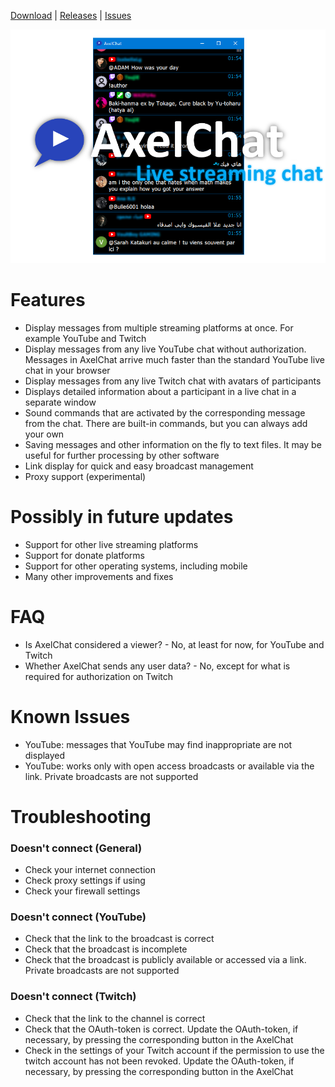 [Download](https://github.com/3dproger/axelchat/releases/latest/) |
[Releases](https://github.com/3dproger/AxelChat/releases) |
[Issues](https://github.com/3dproger/AxelChat/issues)

<p align="center">
  <img src="images/github-social5b.png">
</p>

# Features
- Display messages from multiple streaming platforms at once. For example YouTube and Twitch
- Display messages from any live YouTube chat without authorization. Messages in AxelChat arrive much faster than the standard YouTube live chat in your browser
- Display messages from any live Twitch chat with avatars of participants
- Displays detailed information about a participant in a live chat in a separate window
- Sound commands that are activated by the corresponding message from the chat. There are built-in commands, but you can always add your own
- Saving messages and other information on the fly to text files. It may be useful for further processing by other software
- Link display for quick and easy broadcast management
- Proxy support (experimental)
# Possibly in future updates
- Support for other live streaming platforms
- Support for donate platforms
- Support for other operating systems, including mobile
- Many other improvements and fixes
# FAQ
- Is AxelChat considered a viewer? - No, at least for now, for YouTube and Twitch
- Whether AxelChat sends any user data? - No, except for what is required for authorization on Twitch
# Known Issues
- YouTube: messages that YouTube may find inappropriate are not displayed
- YouTube: works only with open access broadcasts or available via the link. Private broadcasts are not supported
# Troubleshooting
### Doesn't connect (General)
- Check your internet connection
- Check proxy settings if using
- Check your firewall settings
### Doesn't connect (YouTube)
- Check that the link to the broadcast is correct
- Check that the broadcast is incomplete
- Check that the broadcast is publicly available or accessed via a link. Private broadcasts are not supported
### Doesn't connect (Twitch)
- Check that the link to the channel is correct
- Check that the OAuth-token is correct. Update the OAuth-token, if necessary, by pressing the corresponding button in the AxelChat
- Check in the settings of your Twitch account if the permission to use the twitch account has not been revoked. Update the OAuth-token, if necessary, by pressing the corresponding button in the AxelChat
